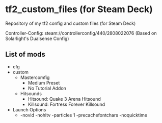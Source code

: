 # tf2_custom_files (for Steam Deck)
Repository of my tf2 config and custom files (for Steam Deck)

Controller-Config: steam://controllerconfig/440/2808022076  (Based on Solarlight's Dualsense Config)
## List of mods
* cfg
* custom
  * Mastercomfig
    * Medium Preset
    * No Tutorial Addon
  * Hitsounds
    * Hitsound: Quake 3 Arena Hitsound
    * Killsound: Fortress Forever Killsound
* Launch Options
  * -novid -nohltv -particles 1 -precachefontchars -noquicktime
